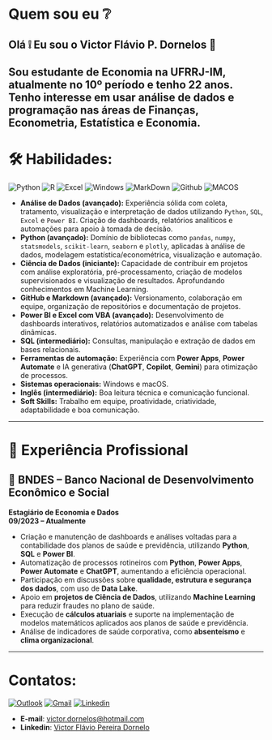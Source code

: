 # Quem sou eu ❔

## Olá ❕ Eu sou o Victor Flávio P. Dornelos 🙂

Sou estudante de Economia na UFRRJ-IM, atualmente no 10º período e tenho 22 anos. Tenho interesse em usar análise de dados e programação nas áreas de Finanças, Econometria, Estatística e Economia.
------------------------

# 🛠️  Habilidades:
![Python](https://img.shields.io/badge/Python-3776AB?style=for-the-badge&logo=python&logoColor=white)
![R](https://img.shields.io/badge/R-276DC3?style=for-the-badge&logo=r&logoColor=white)
![Excel](https://img.shields.io/badge/Microsoft_Excel-217346?style=for-the-badge&logo=microsoft-excel&logoColor=white)
![Windows](https://img.shields.io/badge/Windows-0078D6?style=for-the-badge&logo=windows&logoColor=white)
![MarkDown](https://img.shields.io/badge/Markdown-000000?style=for-the-badge&logo=markdown&logoColor=white)
![Github](https://img.shields.io/badge/GitHub-100000?style=for-the-badge&logo=github&logoColor=white)
![MACOS](https://img.shields.io/badge/mac%20os-000000?style=for-the-badge&logo=apple&logoColor=white)


- **Análise de Dados (avançado):** Experiência sólida com coleta, tratamento, visualização e interpretação de dados utilizando `Python`, `SQL`, `Excel` e `Power BI`. Criação de dashboards, relatórios analíticos e automações para apoio à tomada de decisão.
- **Python (avançado):** Domínio de bibliotecas como `pandas`, `numpy`, `statsmodels`, `scikit-learn`, `seaborn` e `plotly`, aplicadas à análise de dados, modelagem estatística/econométrica, visualização e automação.
- **Ciência de Dados (iniciante):** Capacidade de contribuir em projetos com análise exploratória, pré-processamento, criação de modelos supervisionados e visualização de resultados. Aprofundando conhecimentos em Machine Learning.
- **GitHub e Markdown (avançado):** Versionamento, colaboração em equipe, organização de repositórios e documentação de projetos.
- **Power BI e Excel com VBA (avançado):** Desenvolvimento de dashboards interativos, relatórios automatizados e análise com tabelas dinâmicas.
- **SQL (intermediário):** Consultas, manipulação e extração de dados em bases relacionais.
- **Ferramentas de automação:** Experiência com **Power Apps**, **Power Automate** e IA generativa (**ChatGPT**, **Copilot**, **Gemini**) para otimização de processos.
- **Sistemas operacionais:** Windows e macOS.
- **Inglês (intermediário):** Boa leitura técnica e comunicação funcional.
- **Soft Skills:** Trabalho em equipe, proatividade, criatividade, adaptabilidade e boa comunicação.
______________

# 💼 Experiência Profissional

## 📍 BNDES – Banco Nacional de Desenvolvimento Econômico e Social  
**Estagiário de Economia e Dados**  
**09/2023 – Atualmente**

- Criação e manutenção de dashboards e análises voltadas para a contabilidade dos planos de saúde e previdência, utilizando **Python**, **SQL** e **Power BI**.
- Automatização de processos rotineiros com **Python**, **Power Apps**, **Power Automate** e **ChatGPT**, aumentando a eficiência operacional.
- Participação em discussões sobre **qualidade, estrutura e segurança dos dados**, com uso de **Data Lake**.
- Apoio em **projetos de Ciência de Dados**, utilizando **Machine Learning** para reduzir fraudes no plano de saúde.
- Execução de **cálculos atuariais** e suporte na implementação de modelos matemáticos aplicados aos planos de saúde e previdência.
- Análise de indicadores de saúde corporativa, como **absenteísmo** e **clima organizacional**.
  
----------------------------
# Contatos:
[![Outlook](https://img.shields.io/badge/Microsoft_Outlook-0078D4?style=for-the-badge&logo=microsoft-outlook&logoColor=white)](https://outlook.live.com/mail/0/)
[![Gmail](https://img.shields.io/badge/Gmail-D14836?style=for-the-badge&logo=gmail&logoColor=white)](https://mail.google.com/mail/u/0/#inbox)
[![Linkedin](https://img.shields.io/badge/LinkedIn-0077B5?style=for-the-badge&logo=linkedin&logoColor=white)](https://www.linkedin.com/in/victor-flavio-pereira-dornelos/)
- **E-mail**: victor.dornelos@hotmail.com
- **Linkedin**: [Victor Flávio Pereira Dornelo](https://www.linkedin.com/in/victor-flavio-pereira-dornelos/)
